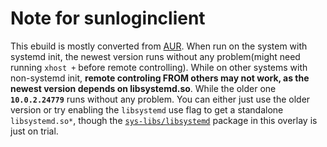 # Note for sunloginclient
 This ebuild is mostly converted from [AUR](https://aur.archlinux.org/packages/sunloginclient). When run on the system with systemd init, the newest version runs without any problem(might need running `xhost +` before remote controlling). While on other systems with non-systemd init, **remote controling FROM others may not work, as the newest version depends on libsystemd.so**. While the older one **`10.0.2.24779`** runs without any problem. You can either just use the older version or try enabling the `libsystemd` use flag to get a standalone `libsystemd.so*`, though the [`sys-libs/libsystemd`](https://github.com/Universebenzene/benzene-overlay/tree/master/sys-libs/libsystemd) package in this overlay is just on trial.
